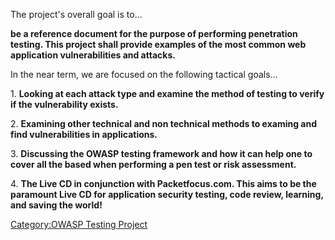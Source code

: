 The project's overall goal is to...

**be a reference document for the purpose of performing penetration
testing. This project shall provide examples of the most common web
application vulnerabilities and attacks.**

In the near term, we are focused on the following tactical goals...

1\. **Looking at each attack type and examine the method of testing to
verify if the vulnerability exists.**

2\. **Examining other technical and non technical methods to examing and
find vulnerabilities in applications.**

3\. **Discussing the OWASP testing framework and how it can help one to
cover all the based when performing a pen test or risk assessment.**

4\. **The Live CD in conjunction with Packetfocus.com. This aims to be
the paramount Live CD for application security testing, code review,
learning, and saving the world\!**

[Category:OWASP Testing
Project](Category:OWASP_Testing_Project "wikilink")